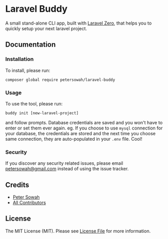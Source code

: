 # Laravel Buddy

A small stand-alone CLI app, built with [Laravel Zero](https://laravel-zero.com/), that helps you to quickly setup your next laravel project.

## Documentation

### Installation
To install, please run:
```
composer global require petersowah/laravel-buddy
```

### Usage
To use the tool, please run:
```
buddy init [new-laravel-project]
```
and follow prompts. Database credentials are saved and you won't have to enter or set them ever again. eg. If you choose to use `mysql` connection for your database, the credentials are stored and the next time you choose same connection, they are auto-populated in your `.env` file. Cool!

### Security

If you discover any security related issues, please email petersowah@gmail.com instead of using the issue tracker.

## Credits

- [Peter Sowah](https://github.com/petersowah)
- [All Contributors](../../contributors)

## License

The MIT License (MIT). Please see [License File](LICENSE.md) for more information.
